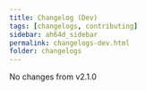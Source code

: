 ```yaml
---
title: Changelog (Dev)
tags: [changelogs, contributing]
sidebar: ah64d_sidebar
permalink: changelogs-dev.html
folder: changelogs
---
```


No changes from v2.1.0
